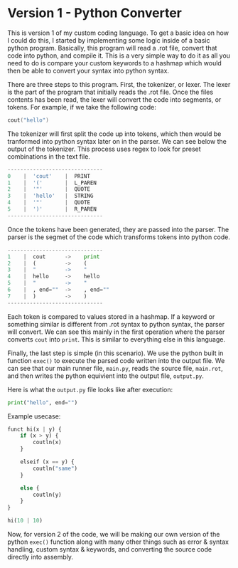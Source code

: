 # Version 1 - Python Converter

This is version 1 of my custom coding language. To get a basic idea on how I could do this, I started by implementing some logic inside of a basic python program. Basically, this program will read a .rot file, convert that code into python, and compile it. This is a very simple way to do it as all you need to do is compare your custom keywords to a hashmap which would then be able to convert your syntax into python syntax.

There are three steps to this program. First, the tokenizer, or lexer. The lexer is the part of the program that initially reads the .rot file. Once the files contents has been read, the lexer will convert the code into segments, or tokens. For example, if we take the following code:

```cpp
cout("hello")
```
The tokenizer will first split the code up into tokens, which then would be tranformed into python syntax later on in the parser. We can see below the output of the tokenizer. This process uses regex to look for preset combinations in the text file.
```py
------------------------------
0    |  'cout'    |  PRINT
1    |  '('       |  L_PAREN
2    |  '"'       |  QUOTE
3    |  'hello'   |  STRING
4    |  '"'       |  QUOTE
5    |  ')'       |  R_PAREN
------------------------------
```
Once the tokens have been generated, they are passed into the parser. The parser is the segmet of the code which transforms tokens into python code.
```py
------------------------------
1    |  cout      ->    print
2    |  (         ->    (
3    |  "         ->    "
4    |  hello     ->    hello
5    |  "         ->    "
6    |  , end=""  ->    , end=""
7    |  )         ->    )
------------------------------
```
Each token is compared to values stored in a hashmap. If a keyword or something similar is different from .rot syntax to python syntax, the parser will convert. We can see this mainly in the first operation where the parser converts `cout` into `print`. This is similar to everything else in this language.

Finally, the last step is simple (in this scenario). We use the python built in function `exec()` to execute the parsed code written into the output file. We can see that our main runner file, `main.py`, reads the source file, `main.rot`, and then writes the python equivient into the output file, `output.py`.

Here is what the `output.py` file looks like after execution:
```py
print("hello", end="")
```

Example usecase:
```py
funct hi(x | y) {
    if (x > y) {
        coutln(x)
    }

    elseif (x == y) {
        coutln("same")
    }

    else {
        coutln(y)
    }
}

hi(10 | 10)
```
Now, for version 2 of the code, we will be making our own version of the python `exec()` function along with many other things such as error & syntax handling, custom syntax & keywords, and converting the source code directly into assembly.
